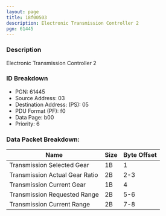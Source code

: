 ```yaml
---
layout: page
title: 18f00503
description: Electronic Transmission Controller 2
pgn: 61445
---
```


### Description

Electronic Transmission Controller 2

### ID Breakdown
* PGN: 61445
* Source Address: 03
* Destination Address: (PS): 05
* PDU Format (PF): f0
* Data Page: b00
* Priority: 6
### Data Packet Breakdown:

| Name | Size | Byte Offset |
| ---- | ---- | ----------- |
| Transmission Selected Gear | 1B | 1 |
| Transmission Actual Gear Ratio | 2B | 2-3 |
| Transmission Current Gear | 1B | 4 |
| Transmission Requested Range | 2B | 5-6 |
| Transmission Current Range | 2B | 7-8 |
